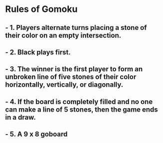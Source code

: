 # Rules of Gomoku
## - 1. Players alternate turns placing a stone of their color on an empty intersection. 
## - 2. Black plays first.
## - 3. The winner is the first player to form an unbroken line of five stones of their color horizontally, vertically, or diagonally. 
## - 4. If the board is completely filled and no one can make a line of 5 stones, then the game ends in a draw.
## - 5. A 9 x 8 goboard
